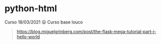 # python-html
Curso 18/03/2021 😛
Curso base louco
>https://blog.miguelgrinberg.com/post/the-flask-mega-tutorial-part-i-hello-world
